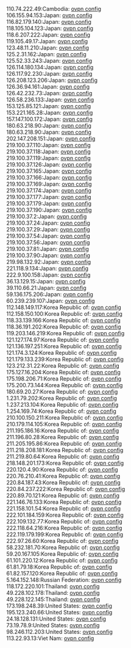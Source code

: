 110.74.222.49:Cambodia: [ovpn config](vpn/110_74_222_49.ovpn)  
106.155.94.153:Japan: [ovpn config](vpn/106_155_94_153.ovpn)  
116.82.179.140:Japan: [ovpn config](vpn/116_82_179_140.ovpn)  
118.105.104.123:Japan: [ovpn config](vpn/118_105_104_123.ovpn)  
118.6.207.222:Japan: [ovpn config](vpn/118_6_207_222.ovpn)  
119.105.49.17:Japan: [ovpn config](vpn/119_105_49_17.ovpn)  
123.48.11.210:Japan: [ovpn config](vpn/123_48_11_210.ovpn)  
125.2.31.162:Japan: [ovpn config](vpn/125_2_31_162.ovpn)  
125.52.33.243:Japan: [ovpn config](vpn/125_52_33_243.ovpn)  
126.114.180.134:Japan: [ovpn config](vpn/126_114_180_134.ovpn)  
126.117.92.230:Japan: [ovpn config](vpn/126_117_92_230.ovpn)  
126.208.123.206:Japan: [ovpn config](vpn/126_208_123_206.ovpn)  
126.36.94.161:Japan: [ovpn config](vpn/126_36_94_161.ovpn)  
126.42.232.73:Japan: [ovpn config](vpn/126_42_232_73.ovpn)  
126.58.236.133:Japan: [ovpn config](vpn/126_58_236_133.ovpn)  
153.125.85.121:Japan: [ovpn config](vpn/153_125_85_121.ovpn)  
153.221.165.28:Japan: [ovpn config](vpn/153_221_165_28.ovpn)  
157.147.100.172:Japan: [ovpn config](vpn/157_147_100_172.ovpn)  
180.63.218.90:Japan: [ovpn config](vpn/180_63_218_90.ovpn)  
180.63.218.90:Japan: [ovpn config](vpn/180_63_218_90.ovpn)  
202.147.208.151:Japan: [ovpn config](vpn/202_147_208_151.ovpn)  
219.100.37.110:Japan: [ovpn config](vpn/219_100_37_110.ovpn)  
219.100.37.118:Japan: [ovpn config](vpn/219_100_37_118.ovpn)  
219.100.37.119:Japan: [ovpn config](vpn/219_100_37_119.ovpn)  
219.100.37.126:Japan: [ovpn config](vpn/219_100_37_126.ovpn)  
219.100.37.165:Japan: [ovpn config](vpn/219_100_37_165.ovpn)  
219.100.37.166:Japan: [ovpn config](vpn/219_100_37_166.ovpn)  
219.100.37.169:Japan: [ovpn config](vpn/219_100_37_169.ovpn)  
219.100.37.174:Japan: [ovpn config](vpn/219_100_37_174.ovpn)  
219.100.37.177:Japan: [ovpn config](vpn/219_100_37_177.ovpn)  
219.100.37.179:Japan: [ovpn config](vpn/219_100_37_179.ovpn)  
219.100.37.190:Japan: [ovpn config](vpn/219_100_37_190.ovpn)  
219.100.37.2:Japan: [ovpn config](vpn/219_100_37_2.ovpn)  
219.100.37.24:Japan: [ovpn config](vpn/219_100_37_24.ovpn)  
219.100.37.29:Japan: [ovpn config](vpn/219_100_37_29.ovpn)  
219.100.37.54:Japan: [ovpn config](vpn/219_100_37_54.ovpn)  
219.100.37.56:Japan: [ovpn config](vpn/219_100_37_56.ovpn)  
219.100.37.81:Japan: [ovpn config](vpn/219_100_37_81.ovpn)  
219.100.37.90:Japan: [ovpn config](vpn/219_100_37_90.ovpn)  
219.98.132.92:Japan: [ovpn config](vpn/219_98_132_92.ovpn)  
221.118.9.134:Japan: [ovpn config](vpn/221_118_9_134.ovpn)  
222.9.100.158:Japan: [ovpn config](vpn/222_9_100_158.ovpn)  
36.13.129.15:Japan: [ovpn config](vpn/36_13_129_15.ovpn)  
39.110.66.21:Japan: [ovpn config](vpn/39_110_66_21.ovpn)  
59.136.175.206:Japan: [ovpn config](vpn/59_136_175_206.ovpn)  
60.239.239.107:Japan: [ovpn config](vpn/60_239_239_107.ovpn)  
112.148.149.117:Korea Republic of: [ovpn config](vpn/112_148_149_117.ovpn)  
112.158.150.100:Korea Republic of: [ovpn config](vpn/112_158_150_100.ovpn)  
118.33.139.166:Korea Republic of: [ovpn config](vpn/118_33_139_166.ovpn)  
118.36.191.202:Korea Republic of: [ovpn config](vpn/118_36_191_202.ovpn)  
119.203.146.219:Korea Republic of: [ovpn config](vpn/119_203_146_219.ovpn)  
121.127.174.97:Korea Republic of: [ovpn config](vpn/121_127_174_97.ovpn)  
121.136.197.251:Korea Republic of: [ovpn config](vpn/121_136_197_251.ovpn)  
121.174.3.124:Korea Republic of: [ovpn config](vpn/121_174_3_124.ovpn)  
121.179.133.239:Korea Republic of: [ovpn config](vpn/121_179_133_239.ovpn)  
123.212.31.22:Korea Republic of: [ovpn config](vpn/123_212_31_22.ovpn)  
175.127.16.204:Korea Republic of: [ovpn config](vpn/175_127_16_204.ovpn)  
175.198.206.71:Korea Republic of: [ovpn config](vpn/175_198_206_71.ovpn)  
175.200.73.144:Korea Republic of: [ovpn config](vpn/175_200_73_144.ovpn)  
180.69.20.27:Korea Republic of: [ovpn config](vpn/180_69_20_27.ovpn)  
1.231.79.202:Korea Republic of: [ovpn config](vpn/1_231_79_202.ovpn)  
1.237.213.104:Korea Republic of: [ovpn config](vpn/1_237_213_104.ovpn)  
1.254.169.74:Korea Republic of: [ovpn config](vpn/1_254_169_74.ovpn)  
210.100.150.211:Korea Republic of: [ovpn config](vpn/210_100_150_211.ovpn)  
210.179.114.105:Korea Republic of: [ovpn config](vpn/210_179_114_105.ovpn)  
211.195.186.16:Korea Republic of: [ovpn config](vpn/211_195_186_16.ovpn)  
211.196.80.28:Korea Republic of: [ovpn config](vpn/211_196_80_28.ovpn)  
211.205.195.86:Korea Republic of: [ovpn config](vpn/211_205_195_86.ovpn)  
211.218.208.181:Korea Republic of: [ovpn config](vpn/211_218_208_181.ovpn)  
211.219.80.64:Korea Republic of: [ovpn config](vpn/211_219_80_64.ovpn)  
218.148.201.173:Korea Republic of: [ovpn config](vpn/218_148_201_173.ovpn)  
220.120.4.90:Korea Republic of: [ovpn config](vpn/220_120_4_90.ovpn)  
220.76.210.41:Korea Republic of: [ovpn config](vpn/220_76_210_41.ovpn)  
220.84.187.43:Korea Republic of: [ovpn config](vpn/220_84_187_43.ovpn)  
220.84.237.222:Korea Republic of: [ovpn config](vpn/220_84_237_222.ovpn)  
220.89.70.121:Korea Republic of: [ovpn config](vpn/220_89_70_121.ovpn)  
221.146.76.133:Korea Republic of: [ovpn config](vpn/221_146_76_133.ovpn)  
221.158.101.54:Korea Republic of: [ovpn config](vpn/221_158_101_54.ovpn)  
222.101.184.159:Korea Republic of: [ovpn config](vpn/222_101_184_159.ovpn)  
222.109.132.77:Korea Republic of: [ovpn config](vpn/222_109_132_77.ovpn)  
222.118.64.216:Korea Republic of: [ovpn config](vpn/222_118_64_216.ovpn)  
222.119.179.199:Korea Republic of: [ovpn config](vpn/222_119_179_199.ovpn)  
222.97.26.60:Korea Republic of: [ovpn config](vpn/222_97_26_60.ovpn)  
58.232.181.70:Korea Republic of: [ovpn config](vpn/58_232_181_70.ovpn)  
59.20.167.105:Korea Republic of: [ovpn config](vpn/59_20_167_105.ovpn)  
61.101.220.12:Korea Republic of: [ovpn config](vpn/61_101_220_12.ovpn)  
61.81.79.18:Korea Republic of: [ovpn config](vpn/61_81_79_18.ovpn)  
61.82.157.120:Korea Republic of: [ovpn config](vpn/61_82_157_120.ovpn)  
5.164.152.148:Russian Federation: [ovpn config](vpn/5_164_152_148.ovpn)  
118.172.220.101:Thailand: [ovpn config](vpn/118_172_220_101.ovpn)  
49.228.102.178:Thailand: [ovpn config](vpn/49_228_102_178.ovpn)  
49.228.122.145:Thailand: [ovpn config](vpn/49_228_122_145.ovpn)  
173.198.248.39:United States: [ovpn config](vpn/173_198_248_39.ovpn)  
195.123.240.66:United States: [ovpn config](vpn/195_123_240_66.ovpn)  
24.18.128.131:United States: [ovpn config](vpn/24_18_128_131.ovpn)  
73.19.78.9:United States: [ovpn config](vpn/73_19_78_9.ovpn)  
98.246.112.203:United States: [ovpn config](vpn/98_246_112_203.ovpn)  
113.22.93.13:Viet Nam: [ovpn config](vpn/113_22_93_13.ovpn)  
